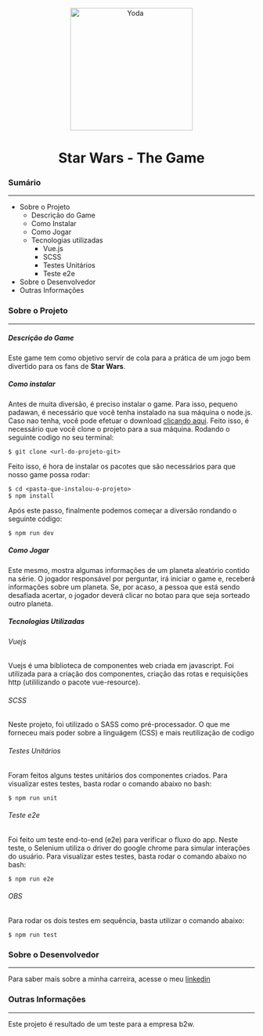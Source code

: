 <p align="center">
<img src="https://image.winudf.com/v2/image/Y29tLmNvbGluZWFycHJvZHVjdGlvbnMueW9kYXRoaXNfaWNvbl8wX2VkYWJhYzNk/icon.png?w=170&fakeurl=1&type=.png" width="250" alt="Yoda">
</p>
<h1 align="center">Star Wars - The Game</h1>

### Sumário
---
+ Sobre o Projeto
    + Descrição do Game
    + Como Instalar
    + Como Jogar
    + Tecnologias utilizadas
        + Vue.js
        + SCSS
        + Testes Unitários
        + Teste e2e
+ Sobre o Desenvolvedor
+ Outras Informações

### Sobre o Projeto
---
##### Descrição do Game
Este game tem como objetivo servir de cola para a prática de um jogo bem divertido para os fans de **Star Wars**.

##### Como instalar
Antes de muita diversão, é preciso instalar o game. Para isso, pequeno padawan, é necessário que você tenha instalado na sua máquina o node.js. Caso nao tenha, você pode efetuar o download [clicando aqui](https://nodejs.org/en/download/).
Feito isso, é necessário que você clone o projeto para a sua máquina. Rodando o seguinte codigo no seu terminal:
```shell
$ git clone <url-do-projeto-git>
```
Feito isso, é hora de instalar os pacotes que são necessários para que nosso game possa rodar:
```shell
$ cd <pasta-que-instalou-o-projeto>
$ npm install
```
Após este passo, finalmente podemos começar a diversão rondando o seguinte código:
```shell
$ npm run dev
```
##### Como Jogar
Este mesmo, mostra algumas informações de um planeta aleatório contido na série. O jogador responsável por perguntar, irá iniciar o game e, receberá informações sobre um planeta. Se, por acaso, a pessoa que está sendo desafiada acertar, o jogador deverá clicar no botao para que seja sorteado outro planeta.

##### Tecnologias Utilizadas
###### Vuejs
Vuejs é uma biblioteca de componentes web criada em javascript. Foi utilizada para a criação dos componentes, criação das rotas e requisições http (utililizando o pacote vue-resource).

###### SCSS
Neste projeto, foi utilizado o SASS como pré-processador. O que me forneceu mais poder sobre a linguágem (CSS) e mais reutilização de codigo

###### Testes Unitários
Foram feitos alguns testes unitários dos componentes criados. Para visualizar estes testes, basta rodar o comando abaixo no bash:
```shell
$ npm run unit
```

###### Teste e2e
Foi feito um teste end-to-end (e2e) para verificar o fluxo do app. Neste teste, o Selenium utiliza o driver do google chrome para simular interações do usuário.
Para visualizar estes testes, basta rodar o comando abaixo no bash:
```shell
$ npm run e2e
```

###### OBS
Para rodar os dois testes em sequência, basta utilizar o comando abaixo:
```shell
$ npm run test
```

### Sobre o Desenvolvedor
---
Para saber mais sobre a minha carreira, acesse o meu [linkedin](https://www.linkedin.com/in/igorfelipee1/)

### Outras Informações
---
Este projeto é resultado de um teste para a empresa b2w.